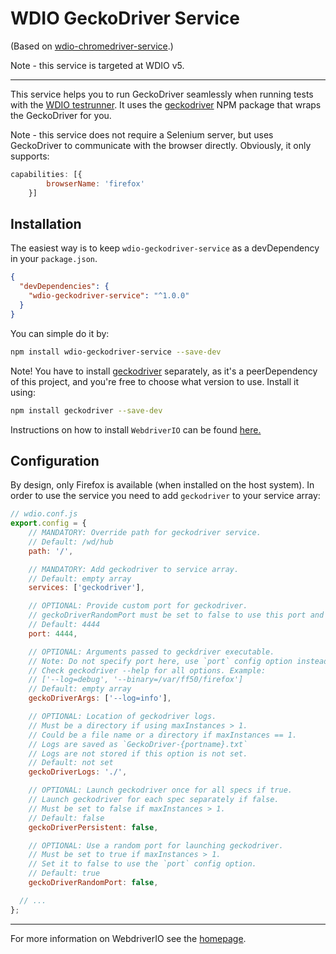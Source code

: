 WDIO GeckoDriver Service
================================

(Based on [wdio-chromedriver-service](https://www.npmjs.com/package/wdio-chromedriver-service).)

Note - this service is targeted at WDIO v5.

----

This service helps you to run GeckoDriver seamlessly when running tests with the
[WDIO testrunner](http://webdriver.io/guide/testrunner/gettingstarted.html).
It uses the [geckodriver](https://www.npmjs.com/package/geckodriver) NPM package that wraps the GeckoDriver for you.

Note - this service does not require a Selenium server, but uses GeckoDriver to communicate with the browser directly.
Obviously, it only supports:

```js
capabilities: [{
        browserName: 'firefox'
    }]
```

## Installation

The easiest way is to keep `wdio-geckodriver-service` as a devDependency in your `package.json`.

```json
{
  "devDependencies": {
    "wdio-geckodriver-service": "^1.0.0"
  }
}
```

You can simple do it by:

```bash
npm install wdio-geckodriver-service --save-dev
```

Note! You have to install [geckodriver](https://www.npmjs.com/package/geckodriver) separately, as it's a peerDependency
of this project, and you're free to choose what version to use. Install it using:

```bash
npm install geckodriver --save-dev
```

Instructions on how to install `WebdriverIO` can be found [here.](http://webdriver.io/guide/getstarted/install.html)

## Configuration

By design, only Firefox is available (when installed on the host system). In order to use the service you need to
add `geckodriver` to your service array:

```js
// wdio.conf.js
export.config = {
    // MANDATORY: Override path for geckodriver service.
    // Default: /wd/hub
    path: '/',

    // MANDATORY: Add geckodriver to service array.
    // Default: empty array
    services: ['geckodriver'],

    // OPTIONAL: Provide custom port for geckodriver.
    // geckoDriverRandomPort must be set to false to use this port and maxInstances must be set to 1.
    // Default: 4444
    port: 4444,

    // OPTIONAL: Arguments passed to geckdriver executable.
    // Note: Do not specify port here, use `port` config option instead.
    // Check geckodriver --help for all options. Example:
    // ['--log=debug', '--binary=/var/ff50/firefox']
    // Default: empty array
    geckoDriverArgs: ['--log=info'],

    // OPTIONAL: Location of geckodriver logs.
    // Must be a directory if using maxInstances > 1.
    // Could be a file name or a directory if maxInstances == 1.
    // Logs are saved as `GeckoDriver-{portname}.txt`
    // Logs are not stored if this option is not set.
    // Default: not set
    geckoDriverLogs: './',

    // OPTIONAL: Launch geckodriver once for all specs if true.
    // Launch geckodriver for each spec separately if false.
    // Must be set to false if maxInstances > 1.
    // Default: false
    geckoDriverPersistent: false,

    // OPTIONAL: Use a random port for launching geckodriver.
    // Must be set to true if maxInstances > 1.
    // Set it to false to use the `port` config option.
    // Default: true
    geckoDriverRandomPort: false,

  // ...
};
```

----

For more information on WebdriverIO see the [homepage](http://webdriver.io).
